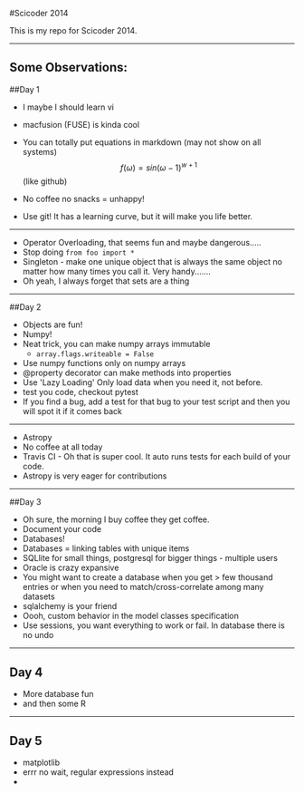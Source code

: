 #Scicoder 2014

This is my repo for Scicoder 2014. 

-----------

Some Observations:
------------------

##Day 1
* I maybe I should learn vi
* macfusion (FUSE) is kinda cool
* You can totally put equations in markdown (may not show on all systems)
$$f(\omega) = sin(\omega - 1)^{w + 1}$$ 
(like github)
* No coffee no snacks = unhappy!


* Use git! It has a learning curve, but it will make you life better. 

-------
* Operator Overloading, that seems fun and maybe dangerous.....
* Stop doing `from foo import *`
* Singleton - make one unique object that is always the same object no matter how many times you call it. Very handy.......
* Oh yeah, I always forget that sets are a thing

---------
##Day 2
* Objects are fun!
* Numpy!
* Neat trick, you can make numpy arrays immutable 
	* `array.flags.writeable = False`
* Use numpy functions only on numpy arrays 
* @property decorator can make methods into properties 
* Use 'Lazy Loading' Only load data when you need it, not before. 
* test you code, checkout pytest 
* If you find a bug, add a test for that bug to your test script and then you will spot it if it comes back

-----------------
* Astropy
* No coffee at all today 
* Travis CI - Oh that is super cool. It auto runs tests for each build of your code. 
* Astropy is very eager for contributions 

-------------
##Day 3
* Oh sure, the morning I buy coffee they get coffee. 
* Document your code
* Databases! 
* Databases = linking tables with unique items 
* SQLlite for small things, postgresql for bigger things - multiple users
* Oracle is crazy expansive 
* You might want to create a database when you get > few thousand entries or when you need to match/cross-correlate among many datasets
* sqlalchemy is your friend
* Oooh, custom behavior in the model classes specification
* Use sessions, you want everything to work or fail. In database there is no undo 

-------------
## Day 4
* More database fun
* and then some R

--------
## Day 5 
* matplotlib
* errr no wait, regular expressions instead
* 